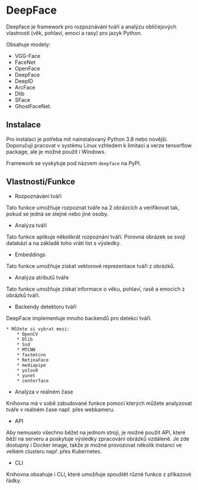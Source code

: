 # DeepFace


Deepface je framework pro rozpoznávání tváří a analýzu obličejových vlastností (věk, pohlaví, emocí a rasy) pro jazyk Python. 

Obsahuje modely: 

 * VGG-Face
 * FaceNet
 * OpenFace
 * DeepFace
 * DeepID
 * ArcFace
 * Dlib
 * SFace
 * GhostFaceNet.

## Instalace

Pro instalaci je potřeba mít nainstalovaný Python 3.8 nebo novější. Doporučuji pracovat v systému Linux vzhledem k limitaci a verze tensorflow package, ale je možné použít i Windows. 

Framework se vyskytuje pod názvem `deepface` na PyPI.

## Vlastnosti/Funkce


* Rozpoznávání tváří

Tato funkce umožňuje rozpoznat tváře na 2 obrázcích a verifikovat tak, pokud se jedná se stejné nebo jiné osoby.


* Analýza tváří

Tato funkce aplikuje několikrát rozpoznání tváří. Porovná obrázek se svojí databází a na základě toho vrátí list s výsledky.


* Embeddings
  
Tato funkce umožňuje získat vektorové reprezentace tváří z obrázků.


* Analýza atributů tváře

Tato funkce umožňuje získat informace o věku, pohlaví, rasě a emocích z obrázků tváří.


* Backendy detektoru tváří

DeepFace implementuje mnoho backendů pro detekci tváří.

    * Můžete si vybrat mezi:
        * OpenCV
        * Dlib
        * Ssd
        * MTCNN
        * fastmtcnn
        * RetinaFace
        * mediapipe
        * yolov8
        * yunet
        * centerface


* Analýza v reálném čase

Knihovna má v sobě zabudované funkce pomocí kterých můžete analyzovat tváře v reálném čase např. přes webkameru.


* API

Aby nemuselo všechno běžet na jednom stroji, je možné použít API, které běží na serveru a poskytuje výsledky zpracování obrázků vzdáleně. Je zde dostupný i Docker image, takže je možné provozovat několik instancí ve velkém clusteru např. přes Kubernetes.


* CLI

Knihovna obsahuje i CLI, které umožňuje spouštět různé funkce z příkazové řádky. 

